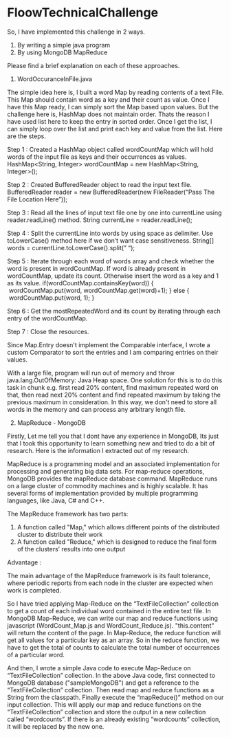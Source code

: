 # FloowTechnicalChallenge

So, I have implemented this challenge in 2 ways.
1. By writing a simple java program
2. By using MongoDB MapReduce 

Please find a brief explanation on each of these approaches.

1. WordOccuranceInFile.java

The simple idea here is, I built a word Map by reading contents of a text File. This Map should contain word as a key and their count as value. Once I have this Map ready, I can simply sort the Map based upon values.
But the challenge here is, HashMap does not maintain order. Thats the reason I have used list here to keep the entry in sorted order.
Once I get the list, I can simply loop over the list and print each key and value from the list. Here are the steps.

Step 1 : Created a HashMap object called wordCountMap which will hold words of the input file as keys and their occurrences as values.
HashMap<String, Integer> wordCountMap = new HashMap<String, Integer>();

Step 2 : Created BufferedReader object to read the input text file.
BufferedReader reader = new BufferedReader(new FileReader(“Pass The File Location Here”));

Step 3 : Read all the lines of input text file one by one into currentLine using reader.readLine() method.
String currentLine = reader.readLine();

Step 4 : Split the currentLine into words by using space as delimiter. Use toLowerCase() method here if we don’t want case sensitiveness.
String[] words = currentLine.toLowerCase().split(” “);

Step 5 : Iterate through each word of words array and check whether the word is present in wordCountMap. If word is already present in wordCountMap, update its count. Otherwise insert the word as a key and 1 as its value.
if(wordCountMap.containsKey(word))
{ 
         wordCountMap.put(word, wordCountMap.get(word)+1);
}
else
{
         wordCountMap.put(word, 1);
}

Step 6 : Get the mostRepeatedWord and its count by iterating through each entry of the wordCountMap.

Step 7 : Close the resources.

Since Map.Entry doesn't implement the Comparable interface, I wrote a custom Comparator to sort the entries and I am comparing entries on their values.

With a large file, program will run out of memory and throw java.lang.OutOfMemory: Java Heap space. One solution for this is to do this task in chunk e.g. first read 20% content, find maximum repeated word on that, then read next 20% content and find repeated maximum by taking the previous maximum in consideration. 
In this way, we don't need to store all words in the memory and can process any arbitrary length file.


2. MapReduce - MongoDB

Firstly, Let me tell you that I dont have any experience in MongoDB, Its just that I took this opportunity to learn something new and tried to do a bit of research.
Here is the information I extracted out of my research.

MapReduce is a programming model and an associated implementation for processing and generating big data sets. For map-reduce operations, MongoDB provides the mapReduce database command.
MapReduce runs on a large cluster of commodity machines and is highly scalable. It has several forms of implementation provided by multiple programming languages, like Java, C# and C++.

The MapReduce framework has two parts:

1. A function called "Map," which allows different points of the distributed cluster to distribute their work
2. A function called "Reduce," which is designed to reduce the final form of the clusters’ results into one output

Advantage :

The main advantage of the MapReduce framework is its fault tolerance, where periodic reports from each node in the cluster are expected when work is completed.

So I have tried applying Map-Reduce on the “TextFileCollection” collection to get a count of each individual word contained in the entire text file. 
In MongoDB Map-Reduce, we can write our map and reduce functions using javascript (WordCount_Map.js and WordCount_Reduce.js). "this.content" will return the content of the page.
In Map-Reduce, the reduce function will get all values for a particular key as an array. So in the reduce function, we have to get the total of counts to calculate the total number of occurrences of a particular word.

And then, I wrote a simple Java code to execute Map-Reduce on “TextFileCollection” collection. In the above Java code, first connected to MongoDB database ("sampleMongoDB") and get a reference to the “TextFileCollection” collection. 
Then read map and reduce functions as a String from the classpath. Finally execute the “mapReduce()” method on our input collection. This will apply our map and reduce functions on the “TextFileCollection” collection and store the output in a new collection called “wordcounts”. 
If there is an already existing “wordcounts” collection, it will be replaced by the new one.
